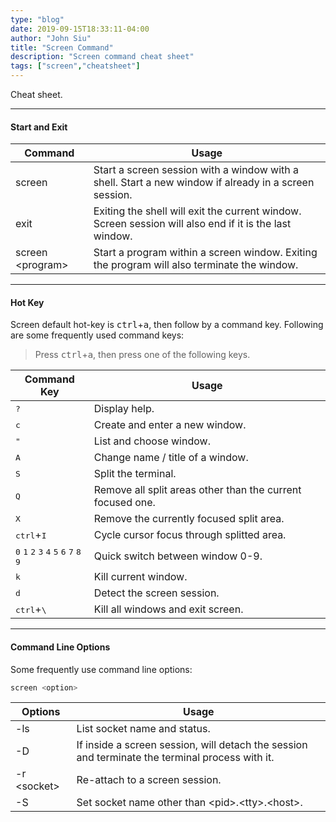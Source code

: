 ```yaml
---
type: "blog"
date: 2019-09-15T18:33:11-04:00
author: "John Siu"
title: "Screen Command"
description: "Screen command cheat sheet"
tags: ["screen","cheatsheet"]
---
```

Cheat sheet.
<!--more-->

---

#### Start and Exit

Command|Usage
---|---
screen|Start a screen session with a window with a shell. Start a new window if already in a screen session.
exit|Exiting the shell will exit the current window. Screen session will also end if it is the last window.
screen \<program\>|Start a program within a screen window. Exiting the program will also terminate the window.

---

#### Hot Key

Screen default hot-key is <kbd>ctrl</kbd>+<kbd>a</kbd>, then follow by a command key. Following are some frequently used command keys:

> Press <kbd>ctrl</kbd>+<kbd>a</kbd>, then press one of the following keys.

Command Key|Usage
---|---
<kbd>?</kbd>|Display help.
<kbd>c</kbd>|Create and enter a new window.
<kbd>"</kbd>|List and choose window.
<kbd>A</kbd>|Change name / title of a window.
<kbd>S</kbd>|Split the terminal.
<kbd>Q</kbd>|Remove all split areas other than the current focused one.
<kbd>X</kbd>|Remove the currently focused split area.
<kbd>ctrl</kbd>+<kbd>I</kbd>|Cycle cursor focus through splitted area.
<kbd>0</kbd> <kbd>1</kbd> <kbd>2</kbd> <kbd>3</kbd> <kbd>4</kbd> <kbd>5</kbd> <kbd>6</kbd> <kbd>7</kbd> <kbd>8</kbd> <kbd>9</kbd>|Quick switch between window 0-9.
<kbd>k</kbd>|Kill current window.
<kbd>d</kbd>|Detect the screen session.
<kbd>ctrl</kbd>+<kbd>\\</kbd>|Kill all windows and exit screen.

---

#### Command Line Options

Some frequently use command line options:

```sh
screen <option>
```

Options|Usage
---|---
-ls|List socket name and status.
-D|If inside a screen session, will detach the session and terminate the terminal process with it.
-r \<socket\>|Re-attach to a screen session.
-S|Set socket name other than \<pid\>.\<tty\>.\<host\>.